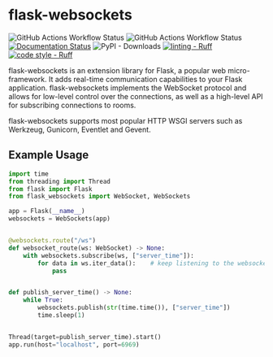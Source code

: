 # flask-websockets
![GitHub Actions Workflow Status](https://img.shields.io/github/actions/workflow/status/ch-iv/flask-websockets/ci.yml?style=flat&logo=github&label=Tests%20%26%20Linting)
![GitHub Actions Workflow Status](https://img.shields.io/github/actions/workflow/status/ch-iv/flask-websockets/publish.yml?style=flat&logo=github&label=Latest%20Release)
[![Documentation Status](https://readthedocs.org/projects/flaskwebsockets/badge/?version=latest)](https://flaskwebsockets.readthedocs.io/en/latest/?badge=latest)
![PyPI - Downloads](https://img.shields.io/pypi/dm/flask-websockets)
[![linting - Ruff](https://img.shields.io/endpoint?url=https://raw.githubusercontent.com/charliermarsh/ruff/main/assets/badge/v2.json&labelColor=202235)](https://github.com/astral-sh/ruff)
[![code style - Ruff](https://img.shields.io/endpoint?url=https://raw.githubusercontent.com/astral-sh/ruff/main/assets/badge/format.json&labelColor=202235)](https://github.com/astral-sh/ruff)

flask-websockets is an extension library for Flask, a popular web micro-framework. It adds real-time communication capabilities to your Flask application. flask-websockets implements the WebSocket protocol and allows for low-level control over the connections, as well as a high-level API for subscribing connections to rooms.

flask-websockets supports most popular HTTP WSGI servers such as Werkzeug, Gunicorn, Eventlet and Gevent. 

## Example Usage

```python
import time
from threading import Thread
from flask import Flask
from flask_websockets import WebSocket, WebSockets

app = Flask(__name__)
websockets = WebSockets(app)


@websockets.route("/ws")
def websocket_route(ws: WebSocket) -> None:
    with websockets.subscribe(ws, ["server_time"]):
        for data in ws.iter_data():    # keep listening to the websocket so it doesn't disconnect
            pass


def publish_server_time() -> None:
    while True:
        websockets.publish(str(time.time()), ["server_time"])
        time.sleep(1)


Thread(target=publish_server_time).start()
app.run(host="localhost", port=6969)
```
